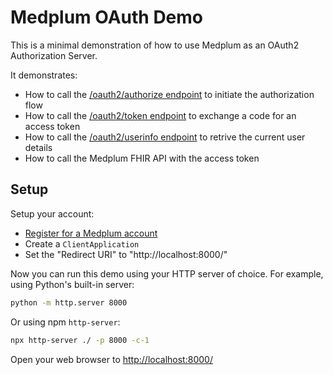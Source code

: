 # Medplum OAuth Demo

This is a minimal demonstration of how to use Medplum as an OAuth2 Authorization Server.

It demonstrates:

- How to call the [/oauth2/authorize endpoint](https://docs.medplum.com/api/oauth/authorize) to initiate the authorization flow
- How to call the [/oauth2/token endpoint](https://docs.medplum.com/api/oauth/token) to exchange a code for an access token
- How to call the [/oauth2/userinfo endpoint](https://docs.medplum.com/api/oauth/userinfo) to retrive the current user details
- How to call the Medplum FHIR API with the access token

## Setup

Setup your account:

- [Register for a Medplum account](https://docs.medplum.com/tutorials/app/register)
- Create a `ClientApplication`
- Set the "Redirect URI" to "http://localhost:8000/"

Now you can run this demo using your HTTP server of choice. For example, using Python's built-in server:

```bash
python -m http.server 8000
```

Or using npm `http-server`:

```bash
npx http-server ./ -p 8000 -c-1
```

Open your web browser to <http://localhost:8000/>
